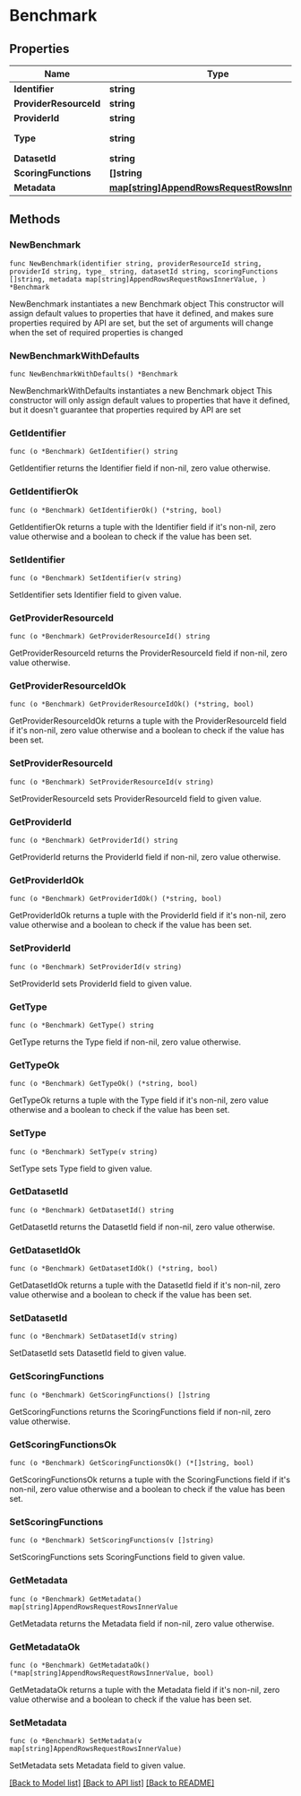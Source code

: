 # Benchmark

## Properties

Name | Type | Description | Notes
------------ | ------------- | ------------- | -------------
**Identifier** | **string** |  | 
**ProviderResourceId** | **string** |  | 
**ProviderId** | **string** |  | 
**Type** | **string** |  | [default to "benchmark"]
**DatasetId** | **string** |  | 
**ScoringFunctions** | **[]string** |  | 
**Metadata** | [**map[string]AppendRowsRequestRowsInnerValue**](AppendRowsRequestRowsInnerValue.md) |  | 

## Methods

### NewBenchmark

`func NewBenchmark(identifier string, providerResourceId string, providerId string, type_ string, datasetId string, scoringFunctions []string, metadata map[string]AppendRowsRequestRowsInnerValue, ) *Benchmark`

NewBenchmark instantiates a new Benchmark object
This constructor will assign default values to properties that have it defined,
and makes sure properties required by API are set, but the set of arguments
will change when the set of required properties is changed

### NewBenchmarkWithDefaults

`func NewBenchmarkWithDefaults() *Benchmark`

NewBenchmarkWithDefaults instantiates a new Benchmark object
This constructor will only assign default values to properties that have it defined,
but it doesn't guarantee that properties required by API are set

### GetIdentifier

`func (o *Benchmark) GetIdentifier() string`

GetIdentifier returns the Identifier field if non-nil, zero value otherwise.

### GetIdentifierOk

`func (o *Benchmark) GetIdentifierOk() (*string, bool)`

GetIdentifierOk returns a tuple with the Identifier field if it's non-nil, zero value otherwise
and a boolean to check if the value has been set.

### SetIdentifier

`func (o *Benchmark) SetIdentifier(v string)`

SetIdentifier sets Identifier field to given value.


### GetProviderResourceId

`func (o *Benchmark) GetProviderResourceId() string`

GetProviderResourceId returns the ProviderResourceId field if non-nil, zero value otherwise.

### GetProviderResourceIdOk

`func (o *Benchmark) GetProviderResourceIdOk() (*string, bool)`

GetProviderResourceIdOk returns a tuple with the ProviderResourceId field if it's non-nil, zero value otherwise
and a boolean to check if the value has been set.

### SetProviderResourceId

`func (o *Benchmark) SetProviderResourceId(v string)`

SetProviderResourceId sets ProviderResourceId field to given value.


### GetProviderId

`func (o *Benchmark) GetProviderId() string`

GetProviderId returns the ProviderId field if non-nil, zero value otherwise.

### GetProviderIdOk

`func (o *Benchmark) GetProviderIdOk() (*string, bool)`

GetProviderIdOk returns a tuple with the ProviderId field if it's non-nil, zero value otherwise
and a boolean to check if the value has been set.

### SetProviderId

`func (o *Benchmark) SetProviderId(v string)`

SetProviderId sets ProviderId field to given value.


### GetType

`func (o *Benchmark) GetType() string`

GetType returns the Type field if non-nil, zero value otherwise.

### GetTypeOk

`func (o *Benchmark) GetTypeOk() (*string, bool)`

GetTypeOk returns a tuple with the Type field if it's non-nil, zero value otherwise
and a boolean to check if the value has been set.

### SetType

`func (o *Benchmark) SetType(v string)`

SetType sets Type field to given value.


### GetDatasetId

`func (o *Benchmark) GetDatasetId() string`

GetDatasetId returns the DatasetId field if non-nil, zero value otherwise.

### GetDatasetIdOk

`func (o *Benchmark) GetDatasetIdOk() (*string, bool)`

GetDatasetIdOk returns a tuple with the DatasetId field if it's non-nil, zero value otherwise
and a boolean to check if the value has been set.

### SetDatasetId

`func (o *Benchmark) SetDatasetId(v string)`

SetDatasetId sets DatasetId field to given value.


### GetScoringFunctions

`func (o *Benchmark) GetScoringFunctions() []string`

GetScoringFunctions returns the ScoringFunctions field if non-nil, zero value otherwise.

### GetScoringFunctionsOk

`func (o *Benchmark) GetScoringFunctionsOk() (*[]string, bool)`

GetScoringFunctionsOk returns a tuple with the ScoringFunctions field if it's non-nil, zero value otherwise
and a boolean to check if the value has been set.

### SetScoringFunctions

`func (o *Benchmark) SetScoringFunctions(v []string)`

SetScoringFunctions sets ScoringFunctions field to given value.


### GetMetadata

`func (o *Benchmark) GetMetadata() map[string]AppendRowsRequestRowsInnerValue`

GetMetadata returns the Metadata field if non-nil, zero value otherwise.

### GetMetadataOk

`func (o *Benchmark) GetMetadataOk() (*map[string]AppendRowsRequestRowsInnerValue, bool)`

GetMetadataOk returns a tuple with the Metadata field if it's non-nil, zero value otherwise
and a boolean to check if the value has been set.

### SetMetadata

`func (o *Benchmark) SetMetadata(v map[string]AppendRowsRequestRowsInnerValue)`

SetMetadata sets Metadata field to given value.



[[Back to Model list]](../README.md#documentation-for-models) [[Back to API list]](../README.md#documentation-for-api-endpoints) [[Back to README]](../README.md)


